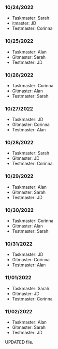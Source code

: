 ### 10/24/2022

- Taskmaster: Sarah
- itmaster: JD
- Testmaster: Corinna

### 10/25/2022

- Taskmaster: Alan
- Gitmaster: Sarah
- Testmaster: JD

### 10/26/2022

- Taskmaster: Corinna
- Gitmaster: Alan
- Testmaster: Sarah

### 10/27/2022

- Taskmaster: JD
- Gitmaster: Corinna
- Testmaster: Alan

### 10/28/2022

- Taskmaster: Sarah
- Gitmaster: JD
- Testmaster: Corinna

### 10/29/2022

- Taskmaster: Alan
- Gitmaster: Sarah
- Testmaster: JD

### 10/30/2022

- Taskmaster: Corinna
- Gitmaster: Alan
- Testmaster: Sarah

### 10/31/2022

- Taskmaster: JD
- Gitmaster: Corinna
- Testmaster: Alan

### 11/01/2022

- Taskmaster: Sarah
- Gitmaster: JD
- Testmaster: Corinna

### 11/02/2022

- Taskmaster: Alan
- Gitmaster: Sarah
- Testmaster: JD

UPDATED file.
